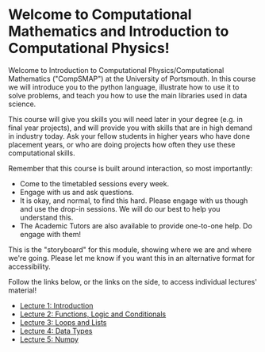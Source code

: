 # Welcome to Computational Mathematics and Introduction to Computational Physics!

Welcome to Introduction to Computational Physics/Computational Mathematics ("CompSMAP") at the University of Portsmouth. In this course we will introduce you to the python language, illustrate how to use it to solve problems, and teach you how to use the main libraries used in data science.

This course will give you skills you will need later in your degree (e.g. in final year projects), and will provide you with skills that are in high demand in industry today. Ask your fellow students in higher years who have done placement years, or who are doing projects how often they use these computational skills.

Remember that this course is built around interaction, so most importantly:

* Come to the timetabled sessions every week.
* Engage with us and ask questions.
* It is okay, and normal, to find this hard. Please engage with us though and use the drop-in sessions. We will do our best to help you understand this.
* The Academic Tutors are also available to provide one-to-one help. Do engage with them!

This is the "storyboard" for this module, showing where we are and where we're going. Please let me know if you want this in an alternative format for accessibility.

Follow the links below, or the links on the side, to access individual lectures' material!

* [Lecture 1: Introduction](lecture_1/overview.md)
* [Lecture 2: Functions, Logic and Conditionals](lecture_2/overview.md)
* [Lecture 3: Loops and Lists](lecture_3/overview.md)
* [Lecture 4: Data Types](lecture_4/overview.md)
* [Lecture 5: Numpy](lecture_5/overview.md)
